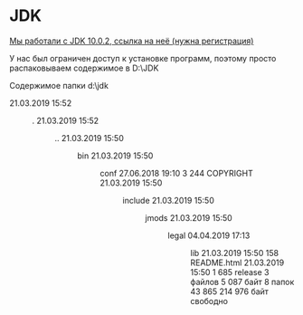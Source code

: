 # JDK

[Мы работали с JDK 10.0.2, ссылка на неё (нужна регистрация)](https://www.oracle.com/java/technologies/java-archive-javase10-downloads.html#license-lightbox)

У нас был ограничен доступ к установке программ, поэтому просто распаковываем содержимое в D:\JDK

  Содержимое папки d:\jdk

21.03.2019  15:52    <DIR>          .
21.03.2019  15:52    <DIR>          ..
21.03.2019  15:50    <DIR>          bin
21.03.2019  15:50    <DIR>          conf
27.06.2018  19:10             3 244 COPYRIGHT
21.03.2019  15:50    <DIR>          include
21.03.2019  15:50    <DIR>          jmods
21.03.2019  15:50    <DIR>          legal
04.04.2019  17:13    <DIR>          lib
21.03.2019  15:50               158 README.html
21.03.2019  15:50             1 685 release
               3 файлов          5 087 байт
               8 папок  43 865 214 976 байт свободно
